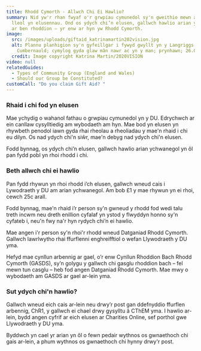 ```yaml
---
title: Rhodd Cymorth - Allwch Chi Ei Hawlio?
summary: Nid yw'r rhan fwyaf o'r grwpiau cymunedol sy'n gweithio mewn ardaloedd
  lleol yn elusennau. Ond os ydych chi’n elusen, gallwch hawlio arian ychwanegol
  ar ben rhoddion – yr enw ar hyn yw Rhodd Cymorth.
image:
  src: /images/uploads/giftaid_katrinamartin202vision.jpg
  alt: Plannu planhigion sy'n gyfeillgar i fywyd gwyllt yn y Langriggs;
    Cumbernauld; cymylog gyda glaw mân nawr ac yn y man; prynhawn; 26.06.2011
  credit: Image copyright Katrina Martin/2020VISION
video: null
relatedGuides:
  - Types of Community Group (England and Wales)
  - Should our Group be Constituted?
customCall: "Do you claim Gift Aid? "
---
```

### Rhaid i chi fod yn elusen

Mae ychydig o wahanol fathau o grwpiau cymunedol yn y DU. Edrychwch ar ein canllaw cysylltiedig am wybodaeth am hyn. Mae bod yn elusen yn rhywbeth penodol iawn gyda rhai rheolau a rheoliadau y mae'n rhaid i chi eu dilyn. Os nad ydych chi'n siŵr, mae'n debyg nad ydych chi'n elusen.

Fodd bynnag, os ydych chi’n elusen, gallwch hawlio arian ychwanegol yn ôl pan fydd pobl yn rhoi rhodd i chi.

### Beth allwch chi ei hawlio

Pan fydd rhywun yn rhoi rhodd i’ch elusen, gallwch wneud cais i Lywodraeth y DU am arian ychwanegol. Am bob £1 y mae rhywun yn ei rhoi, cewch 25c arall.

Fodd bynnag, mae'n rhaid i’r person sy'n gwneud y rhodd fod wedi talu treth incwm neu dreth enillion cyfalaf yn ystod y flwyddyn honno sy'n cyfateb i, neu'n fwy na'r hyn rydych chi’n ei hawlio.

Mae angen i'r person sy'n rhoi'r rhodd wneud Datganiad Rhodd Cymorth. Gallwch lawrlwytho rhai ffurflenni enghreifftiol o wefan Llywodraeth y DU yma.

Hefyd mae cynllun arbennig ar gael, o’r enw Cynllun Rhoddion Bach Rhodd Cymorth (GASDS), sy’n golygu y gallwch chi gasglu rhoddion bach – fel mewn tun casglu – heb fod angen Datganiad Rhodd Cymorth. Mae mwy o wybodaeth am GASDS ar gael ar-lein yma.

### Sut ydych chi'n hawlio?

Gallwch wneud eich cais ar-lein neu drwy’r post gan ddefnyddio ffurflen arbennig, ChR1, y gallwch ei chael drwy gysylltu â CThEM yma. I hawlio ar-lein, bydd angen cyfrif ar eich elusen ar Charities Online, sef porthol gwe Llywodraeth y DU yma.

Byddwch yn cael yr arian yn ôl o fewn pedair wythnos os gwnaethoch chi gais ar-lein, a phum wythnos os gwnaethoch chi hynny drwy'r post.